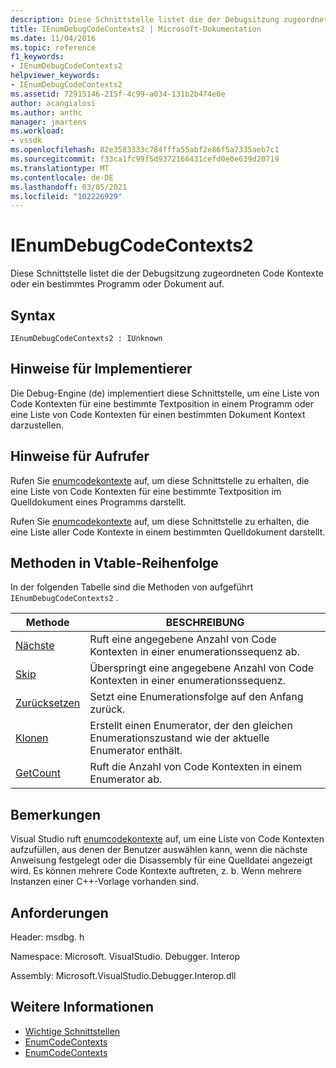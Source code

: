 ```yaml
---
description: Diese Schnittstelle listet die der Debugsitzung zugeordneten Code Kontexte oder ein bestimmtes Programm oder Dokument auf.
title: IEnumDebugCodeContexts2 | Microsoft-Dokumentation
ms.date: 11/04/2016
ms.topic: reference
f1_keywords:
- IEnumDebugCodeContexts2
helpviewer_keywords:
- IEnumDebugCodeContexts2
ms.assetid: 72915146-215f-4c99-a034-131b2b474e0e
author: acangialosi
ms.author: anthc
manager: jmartens
ms.workload:
- vssdk
ms.openlocfilehash: 82e3583333c784fffa55abf2e86f5a7335aeb7c1
ms.sourcegitcommit: f33ca1fc99f5d9372166431cefd0e0e639d20719
ms.translationtype: MT
ms.contentlocale: de-DE
ms.lasthandoff: 03/05/2021
ms.locfileid: "102226929"
---
```

# <a name="ienumdebugcodecontexts2"></a>IEnumDebugCodeContexts2
Diese Schnittstelle listet die der Debugsitzung zugeordneten Code Kontexte oder ein bestimmtes Programm oder Dokument auf.

## <a name="syntax"></a>Syntax

```
IEnumDebugCodeContexts2 : IUnknown
```

## <a name="notes-for-implementers"></a>Hinweise für Implementierer
 Die Debug-Engine (de) implementiert diese Schnittstelle, um eine Liste von Code Kontexten für eine bestimmte Textposition in einem Programm oder eine Liste von Code Kontexten für einen bestimmten Dokument Kontext darzustellen.

## <a name="notes-for-callers"></a>Hinweise für Aufrufer
 Rufen Sie [enumcodekontexte](../../../extensibility/debugger/reference/idebugprogram2-enumcodecontexts.md) auf, um diese Schnittstelle zu erhalten, die eine Liste von Code Kontexten für eine bestimmte Textposition im Quelldokument eines Programms darstellt.

 Rufen Sie [enumcodekontexte](../../../extensibility/debugger/reference/idebugdocumentcontext2-enumcodecontexts.md) auf, um diese Schnittstelle zu erhalten, die eine Liste aller Code Kontexte in einem bestimmten Quelldokument darstellt.

## <a name="methods-in-vtable-order"></a>Methoden in Vtable-Reihenfolge
 In der folgenden Tabelle sind die Methoden von aufgeführt `IEnumDebugCodeContexts2` .

|Methode|BESCHREIBUNG|
|------------|-----------------|
|[Nächste](../../../extensibility/debugger/reference/ienumdebugcodecontexts2-next.md)|Ruft eine angegebene Anzahl von Code Kontexten in einer enumerationssequenz ab.|
|[Skip](../../../extensibility/debugger/reference/ienumdebugcodecontexts2-skip.md)|Überspringt eine angegebene Anzahl von Code Kontexten in einer enumerationssequenz.|
|[Zurücksetzen](../../../extensibility/debugger/reference/ienumdebugcodecontexts2-reset.md)|Setzt eine Enumerationsfolge auf den Anfang zurück.|
|[Klonen](../../../extensibility/debugger/reference/ienumdebugcodecontexts2-clone.md)|Erstellt einen Enumerator, der den gleichen Enumerationszustand wie der aktuelle Enumerator enthält.|
|[GetCount](../../../extensibility/debugger/reference/ienumdebugcodecontexts2-getcount.md)|Ruft die Anzahl von Code Kontexten in einem Enumerator ab.|

## <a name="remarks"></a>Bemerkungen
 Visual Studio ruft [enumcodekontexte](../../../extensibility/debugger/reference/idebugprogram2-enumcodecontexts.md) auf, um eine Liste von Code Kontexten aufzufüllen, aus denen der Benutzer auswählen kann, wenn die nächste Anweisung festgelegt oder die Disassembly für eine Quelldatei angezeigt wird. Es können mehrere Code Kontexte auftreten, z. b. Wenn mehrere Instanzen einer C++-Vorlage vorhanden sind.

## <a name="requirements"></a>Anforderungen
 Header: msdbg. h

 Namespace: Microsoft. VisualStudio. Debugger. Interop

 Assembly: Microsoft.VisualStudio.Debugger.Interop.dll

## <a name="see-also"></a>Weitere Informationen
- [Wichtige Schnittstellen](../../../extensibility/debugger/reference/core-interfaces.md)
- [EnumCodeContexts](../../../extensibility/debugger/reference/idebugprogram2-enumcodecontexts.md)
- [EnumCodeContexts](../../../extensibility/debugger/reference/idebugdocumentcontext2-enumcodecontexts.md)

